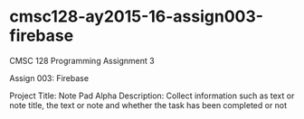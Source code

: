 # cmsc128-ay2015-16-assign003-firebase
CMSC 128 Programming Assignment 3

Assign 003: Firebase

Project Title: Note Pad Alpha
Description: Collect information such as text or note title, the text or
note and whether the task has been completed or not
